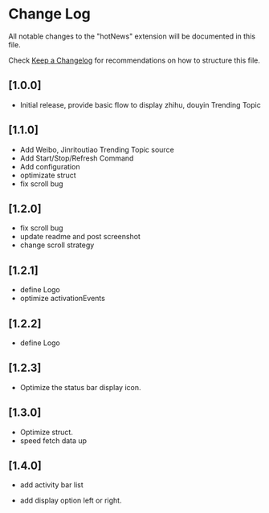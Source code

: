 # Change Log

All notable changes to the "hotNews" extension will be documented in this file.

Check [Keep a Changelog](http://keepachangelog.com/) for recommendations on how to structure this file.

## [1.0.0]

- Initial release, provide basic flow to display zhihu, douyin Trending Topic
  
## [1.1.0]

- Add Weibo, Jinritoutiao Trending Topic source
- Add Start/Stop/Refresh Command
- Add configuration
- optimizate struct
- fix scroll bug

## [1.2.0]

- fix scroll bug
- update readme and post screenshot
- change scroll strategy

## [1.2.1]

- define Logo 
- optimize activationEvents

## [1.2.2]

- define Logo 

## [1.2.3]

-  Optimize the status bar display icon.

## [1.3.0]

-  Optimize struct.
-  speed fetch data up

## [1.4.0]
-  add activity bar list

-  add display option left or right.